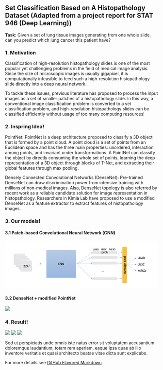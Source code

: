 ## Set Classification Based on A Histopathology Dataset (Adapted from a project report for STAT 946 (Deep Learning)) 

**Task:** Given a set of lung tissue images generating from one whole slide, can you predict which lung cancer this patient have? 

### 1. Motivation 

Classification of high-resolution histopathology slides is one of the most popular yet challenging problems in the field of medical image analysis. Since the size of microscopic images is usually gigapixel, it is computationally infeasible to feed such a high-resolution histopathology slide directly into a deep neural network. 

To tackle these issues, previous literature has proposed to process the input images as a set of smaller patches of a
histopathology slide. In this way, a conventional image classification problem is converted to a set classification problem, and high-resolution histopathology slides can be
classified efficiently without usage of too many computing resources!


### 2. Inspring Idea!

PointNet: PointNet is a deep architecture proposed to classify a 3D object that is formed by a point cloud. A point cloud is a set of points from an Euclidean space and has the three main properties: unordered, interaction among points, and invariant under transformations. A PointNet can classify the object by directly consuming the whole set of points, learning the deep
representation of a 3D object through blocks of T-Net, and extracting their global features through max pooling.

Densely Connected Convolutional Networks (DenseNet): Pre-trained DenseNet can draw discrimination power from intensive training with millions of non-medical images. Also, DenseNet topology is also referred by recent work as a reliable candidate solution for image representation in histopathology. Researchers in Kimia Lab have proposed to use a modified DenseNet as a feature extractor to extract features of histopathology images.

### 3. Our models!

#### 3.1 Patch-based Convolutional Neural Network (CNN)
<img src="images/set classificaiton/model1.png?raw=true"/>

#### 3.2 DenseNet + modified PointNet
<img src="mages/set classificaiton/model2.png?raw=true"/>

### 4. Result!
<img src="mages/set classificaiton/model1 kimia net.png?raw=true"/>

<img src="mages/set classificaiton/model1 aggregate.png?raw=true"/>

<img src="mages/set classificaiton/model2 accuracy.png?raw=true"/>

Sed ut perspiciatis unde omnis iste natus error sit voluptatem accusantium doloremque laudantium, totam rem aperiam, eaque ipsa quae ab illo inventore veritatis et quasi architecto beatae vitae dicta sunt explicabo. 

For more details see [GitHub Flavored Markdown](https://guides.github.com/features/mastering-markdown/).
